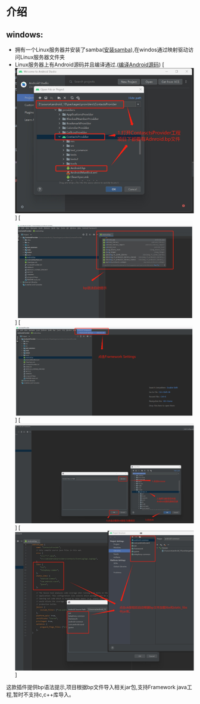 # 介绍

## windows:
- 拥有一个Linux服务器并安装了samba([安装samba][samba]),在windos通过映射驱动访问Linux服务器文件夹
- Linux服务器上有Android源码并且编译通过.([编译Android源码][buildAndroid10])
[![image1][image1]]
[![image2][image2]]
[![image3][image3]]
[![image4][image4]]
[![image5][image5]]




  



这款插件提供bp语法提示,项目根据bp文件导入相关jar包,支持Framework java工程,暂时不支持c,c++库导入。

[samba]: https://blog.csdn.net/FLM19990626/article/details/128281664

[buildAndroid10]: https://blog.csdn.net/h5630/article/details/127715207


[image1]:https://github.com/jikun2008/AndroidFrameworkToolsPlugin/blob/main/image/1.png

[image2]:https://github.com/jikun2008/AndroidFrameworkToolsPlugin/blob/main/image/2.png

[image3]:https://github.com/jikun2008/AndroidFrameworkToolsPlugin/blob/main/image/3.png

[image4]:https://github.com/jikun2008/AndroidFrameworkToolsPlugin/blob/main/image/4.png

[image5]:https://github.com/jikun2008/AndroidFrameworkToolsPlugin/blob/main/image/5.png








